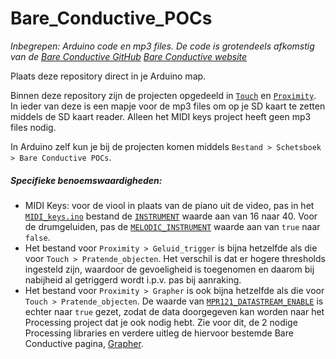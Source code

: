 # Bare_Conductive_POCs

_Inbegrepen: Arduino code en mp3 files.
De code is grotendeels afkomstig van de [Bare Conductive GitHub](https://github.com/BareConductive)
[Bare Conductive website](https://www.bareconductive.com/)_

Plaats deze repository direct in je Arduino map. 

Binnen deze repository zijn de projecten opgedeeld in [`Touch`](/Touch) en [`Proximity`](/Proximity). In ieder van deze is een mapje voor de mp3 files om op je SD kaart te zetten middels de SD kaart reader. Alleen het MIDI keys project heeft geen mp3 files nodig. 

In Arduino zelf kun je bij de projecten komen middels `Bestand > Schetsboek > Bare Conductive POCs`.

##### Specifieke benoemswaardigheden:
- MIDI Keys: voor de viool in plaats van de piano uit de video, pas in het [`MIDI_keys.ino`](/Touch/MIDI_keys/MIDI_keys.ino) bestand de [`INSTRUMENT`](https://github.com/NigelRidderhof/Bare_Conductive_POCs/blob/ac8a690fec910acc2db3ca0ab798f44c5d9c2c40/Touch/MIDI_keys/MIDI_keys.ino#L80) waarde aan van 16 naar 40.
  Voor de drumgeluiden, pas de [`MELODIC_INSTRUMENT`](https://github.com/NigelRidderhof/Bare_Conductive_POCs/blob/ac8a690fec910acc2db3ca0ab798f44c5d9c2c40/Touch/MIDI_keys/MIDI_keys.ino#L79) waarde aan van `true` naar `false`.
- Het bestand voor `Proximity > Geluid_trigger` is bijna hetzelfde als die voor `Touch > Pratende_objecten`. Het verschil is dat er hogere thresholds ingesteld zijn, waardoor de gevoeligheid is toegenomen en daarom bij nabijheid al getriggerd wordt i.p.v. pas bij aanraking.
- Het bestand voor `Proximity > Grapher` is ook bijna hetzelfde als die voor `Touch > Pratende_objecten`. De waarde van [`MPR121_DATASTREAM_ENABLE`](https://github.com/NigelRidderhof/Bare_Conductive_POCs/blob/4f7a18f34a77ca325480797b0e3c336f783b088f/Proximity/Grapher/Grapher.ino#L82) is echter naar `true` gezet, zodat de data doorgegeven kan worden naar het Processing project dat je ook nodig hebt. Zie voor dit, de 2 nodige Processing libraries en verdere uitleg de hiervoor bestemde Bare Conductive pagina, [Grapher](https://www.bareconductive.com/blogs/resources/touch-board-grapher).
